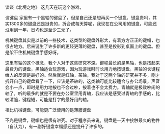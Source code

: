 谈谈《北境之地》
这几天在玩这个游戏，

谈键盘
家里有一个黑轴的键盘了，但是自己还是想再买一个键盘，键盘贵吗，其实1300多的键盘还是挺贵的，折合成每天算呢，我现在在公司用的键盘，可能还没用到一年，日均也是至少三元了。

机械键盘其实是以前的一些技术，这类型的键盘外形大，有着方方正正的键帽，也很占地方。后来诞生了许多新的更轻更薄的键盘，甚至是投影到桌面上的键盘。但是架不住机械键盘手感好呀。

这里有轴的这个概念，我个人对于这些研究不深。键程最长的是黑轴，也是按起来最费力的键盘，黑轴适合玩游戏，因为玩游戏时时长用力地按键盘，黑轴的长键程给人的反馈是最好的。然后就是红轴，茶轴，我对于这两个轴的研究并不多，刚才拆开自己的键盘看了一下，应该是茶轴的，这类轴可能比较适合与办公场景，声音会小一点，即时是用力地按也不会过吵，按着也不会太费力。青轴就是极致吵闹的轴了，听的最多的就是不要在办公室里用青轴，我应该是感受过青轴的手感的，比较清脆，键程短，可能是打字的最好用的轴。

相比机械键盘，可能更广泛使用的是薄膜键盘

不光是键盘，键帽也是很有讲究。对于程序员来说，键盘是一天中接触最久的物件（自认为），有一副好键盘幸福感还是提升了许多的。
